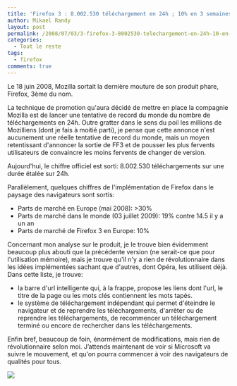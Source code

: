 ```yaml
---
title: 'Firefox 3 : 8.002.530 téléchargement en 24h ; 10% en 3 semaines'
author: Mikael Randy
layout: post
permalink: /2008/07/03/3-firefox-3-8002530-telechargement-en-24h-10-en-3-semaines/
categories:
  - Tout le reste
tags:
  - firefox
comments: true
---
```

Le 18 juin 2008, Mozilla sortait la dernière mouture de son produit phare, Firefox, 3ème du nom.

La technique de promotion qu'aura décidé de mettre en place la compagnie Mozilla est de lancer une tentative de record du monde du nombre de téléchargements en 24h. Outre gratter dans le sens du poil les millions de Mozilliens (dont je fais à moitié parti), je pense que cette annonce n'est aucunement une réelle tentative de record du monde, mais un moyen retentissant d'annoncer la sortie de FF3 et de pousser les plus fervents utilisateurs de convaincre les moins fervents de changer de version.

Aujourd'hui, le chiffre officiel est sorti: 8.002.530 téléchargements sur une durée étalée sur 24h.

Parallèlement, quelques chiffres de l'implémentation de Firefox dans le paysage des navigateurs sont sortis:

*   Parts de marché en Europe (mai 2008): >30%
*   Parts de marché dans le monde (03 juillet 2009): 19% contre 14.5 il y a un an
*   Parts de marché de Firefox 3 en Europe: 10%

Concernant mon analyse sur le produit, je le trouve bien évidemment beaucoup plus abouti que la précédente version (ne serait-ce que pour l'utilisation mémoire), mais je trouve qu'il n'y a rien de révolutionnaire dans les idées implémentées sachant que d'autres, dont Opéra, les utilisent déjà. Dans cette liste, je trouve:

*   la barre d'url intelligente qui, à la frappe, propose les liens dont l'url, le titre de la page ou les mots clés contiennent les mots tapés.
*   le système de téléchargement indépendant qui permet d'éteindre le navigateur et de reprendre les téléchargements, d'arrêter ou de reprendre les téléchargements, de recommencer un téléchargement terminé ou encore de rechercher dans les téléchargements.

Enfin bref, beaucoup de foin, énormément de modifications, mais rien de révolutionnaire selon moi. J’attends maintenant de voir si Microsoft va suivre le mouvement, et qu'on pourra commencer à voir des navigateurs de qualités pour tous.

![](http://joi.ito.com/Firefox-logo.png)
